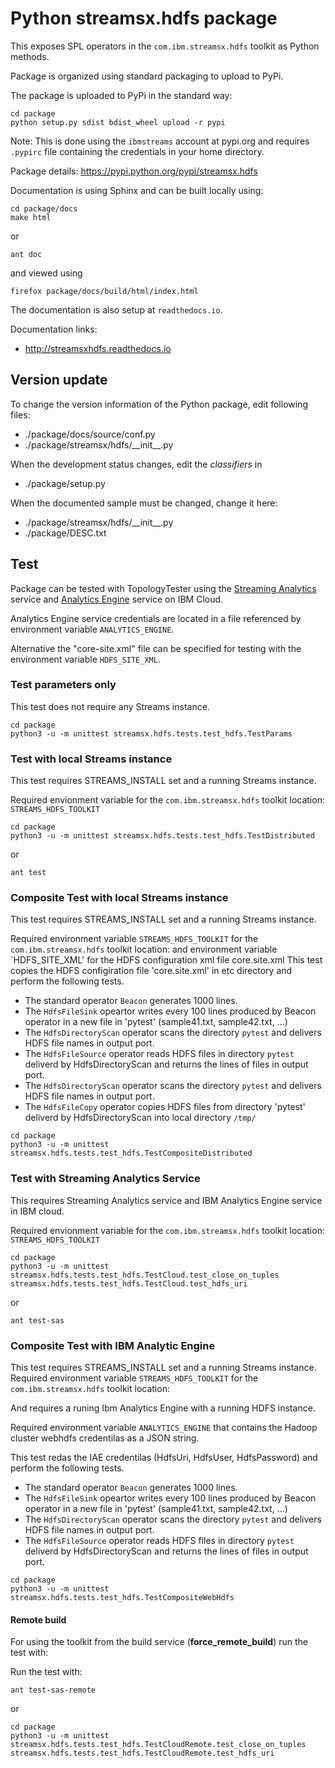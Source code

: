 # Python streamsx.hdfs package

This exposes SPL operators in the `com.ibm.streamsx.hdfs` toolkit as Python methods.

Package is organized using standard packaging to upload to PyPi.

The package is uploaded to PyPi in the standard way:
```
cd package
python setup.py sdist bdist_wheel upload -r pypi
```
Note: This is done using the `ibmstreams` account at pypi.org and requires `.pypirc` file containing the credentials in your home directory.

Package details: https://pypi.python.org/pypi/streamsx.hdfs

Documentation is using Sphinx and can be built locally using:
```
cd package/docs
make html
```

or

    ant doc

and viewed using
```
firefox package/docs/build/html/index.html
```

The documentation is also setup at `readthedocs.io`.

Documentation links:
* http://streamsxhdfs.readthedocs.io

## Version update

To change the version information of the Python package, edit following files:

- ./package/docs/source/conf.py
- ./package/streamsx/hdfs/\_\_init\_\_.py

When the development status changes, edit the *classifiers* in

- ./package/setup.py

When the documented sample must be changed, change it here:

- ./package/streamsx/hdfs/\_\_init\_\_.py
- ./package/DESC.txt

## Test

Package can be tested with TopologyTester using the [Streaming Analytics](https://www.ibm.com/cloud/streaming-analytics) service and [Analytics Engine](https://www.ibm.com/cloud/analytics-engine) service on IBM Cloud.

Analytics Engine service credentials are located in a file referenced by environment variable `ANALYTICS_ENGINE`.

Alternative the "core-site.xml" file can be specified for testing with the environment variable `HDFS_SITE_XML`.


### Test parameters only

This test does not require any Streams instance.

```
cd package
python3 -u -m unittest streamsx.hdfs.tests.test_hdfs.TestParams

```

### Test with local Streams instance

This test requires STREAMS_INSTALL set and a running Streams instance.

Required envionment variable for the `com.ibm.streamsx.hdfs` toolkit location: `STREAMS_HDFS_TOOLKIT`

```
cd package
python3 -u -m unittest streamsx.hdfs.tests.test_hdfs.TestDistributed
```

or

    ant test


### Composite Test with local Streams instance 

This test requires STREAMS_INSTALL set and a running Streams instance.

Required environment variable `STREAMS_HDFS_TOOLKIT` for the `com.ibm.streamsx.hdfs` toolkit location: 
and environment variable `HDFS_SITE_XML' for the HDFS configuration xml file core.site.xml
This test copies the HDFS configiration file 'core.site.xml' in etc directory and perform the following tests.

- The standard operator `Beacon` generates 1000 lines.
- The `HdfsFileSink` opeartor writes every 100 lines produced by Beacon operator in a new file in 'pytest' (sample41.txt, sample42.txt, ...)
- The `HdfsDirectoryScan` operator scans the directory `pytest` and delivers HDFS file names in output port.
- The `HdfsFileSource` operator reads HDFS files in directory `pytest` deliverd by HdfsDirectoryScan and returns the lines of files in output port.
- The `HdfsDirectoryScan` operator scans the directory `pytest` and delivers HDFS file names in output port.
- The `HdfsFileCopy` operator copies HDFS files from directory 'pytest' deliverd by HdfsDirectoryScan into local directory `/tmp/`


```
cd package
python3 -u -m unittest streamsx.hdfs.tests.test_hdfs.TestCompositeDistributed
```




### Test with Streaming Analytics Service

This requires Streaming Analytics service and IBM Analytics Engine service in IBM cloud.

Required envionment variable for the `com.ibm.streamsx.hdfs` toolkit  location: `STREAMS_HDFS_TOOLKIT`

```
cd package
python3 -u -m unittest streamsx.hdfs.tests.test_hdfs.TestCloud.test_close_on_tuples streamsx.hdfs.tests.test_hdfs.TestCloud.test_hdfs_uri
```

or

    ant test-sas


### Composite Test with IBM Analytic Engine

This test requires STREAMS_INSTALL set and a running Streams instance.
Required environment variable `STREAMS_HDFS_TOOLKIT` for the `com.ibm.streamsx.hdfs` toolkit location: 

And requires a runing Ibm Analytics Engine with a running HDFS instance.

Required environment variable `ANALYTICS_ENGINE` that contains the Hadoop cluster webhdfs credentilas as a JSON string.

This test redas the IAE credentilas (HdfsUri, HdfsUser, HdfsPassword) and perform the following tests.

- The standard operator `Beacon` generates 1000 lines.
- The `HdfsFileSink` opeartor writes every 100 lines produced by Beacon operator in a new file in 'pytest' (sample41.txt, sample42.txt, ...)
- The `HdfsDirectoryScan` operator scans the directory `pytest` and delivers HDFS file names in output port.
- The `HdfsFileSource` operator reads HDFS files in directory `pytest` deliverd by HdfsDirectoryScan and returns the lines of files in output port.


```
cd package
python3 -u -m unittest streamsx.hdfs.tests.test_hdfs.TestCompositeWebHdfs
```


#### Remote build

For using the toolkit from the build service (**force_remote_build**) run the test with:

Run the test with:

    ant test-sas-remote

or

```
cd package
python3 -u -m unittest streamsx.hdfs.tests.test_hdfs.TestCloudRemote.test_close_on_tuples streamsx.hdfs.tests.test_hdfs.TestCloudRemote.test_hdfs_uri
```


